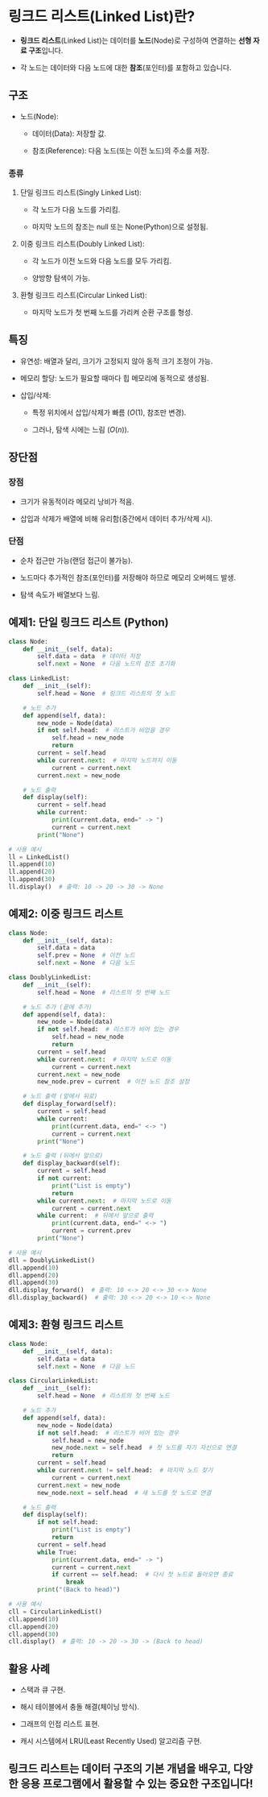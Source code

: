 # 링크드 리스트(Linked List)란?

+ **링크드 리스트**(Linked List)는 데이터를 **노드**(Node)로 구성하여 연결하는 **선형 자료 구조**입니다. 

+ 각 노드는 데이터와 다음 노드에 대한 **참조**(포인터)를 포함하고 있습니다.

## 구조

+ 노드(Node):

    + 데이터(Data): 저장할 값.

    + 참조(Reference): 다음 노드(또는 이전 노드)의 주소를 저장.

### 종류
1. 단일 링크드 리스트(Singly Linked List):

    + 각 노드가 다음 노드를 가리킴.

    + 마지막 노드의 참조는 null 또는 None(Python)으로 설정됨.

2. 이중 링크드 리스트(Doubly Linked List):

    + 각 노드가 이전 노드와 다음 노드를 모두 가리킴.

    + 양방향 탐색이 가능.

3. 환형 링크드 리스트(Circular Linked List):

    + 마지막 노드가 첫 번째 노드를 가리켜 순환 구조를 형성.

## 특징

+ 유연성: 배열과 달리, 크기가 고정되지 않아 동적 크기 조정이 가능.

+ 메모리 할당: 노드가 필요할 때마다 힙 메모리에 동적으로 생성됨.

+ 삽입/삭제:

    + 특정 위치에서 삽입/삭제가 빠름 ($O(1)$, 참조만 변경).

    + 그러나, 탐색 시에는 느림 ($O(n)$).

## 장단점

### 장점

+ 크기가 유동적이라 메모리 낭비가 적음.

+ 삽입과 삭제가 배열에 비해 유리함(중간에서 데이터 추가/삭제 시).

### 단점

+ 순차 접근만 가능(랜덤 접근이 불가능).

+ 노드마다 추가적인 참조(포인터)를 저장해야 하므로 메모리 오버헤드 발생.

+ 탐색 속도가 배열보다 느림.

## 예제1: 단일 링크드 리스트 (Python)
```python
class Node:
    def __init__(self, data):
        self.data = data  # 데이터 저장
        self.next = None  # 다음 노드의 참조 초기화

class LinkedList:
    def __init__(self):
        self.head = None  # 링크드 리스트의 첫 노드

    # 노드 추가
    def append(self, data):
        new_node = Node(data)
        if not self.head:  # 리스트가 비었을 경우
            self.head = new_node
            return
        current = self.head
        while current.next:  # 마지막 노드까지 이동
            current = current.next
        current.next = new_node

    # 노드 출력
    def display(self):
        current = self.head
        while current:
            print(current.data, end=" -> ")
            current = current.next
        print("None")

# 사용 예시
ll = LinkedList()
ll.append(10)
ll.append(20)
ll.append(30)
ll.display()  # 출력: 10 -> 20 -> 30 -> None
```

## 예제2: 이중 링크드 리스트
```python
class Node:
    def __init__(self, data):
        self.data = data
        self.prev = None  # 이전 노드
        self.next = None  # 다음 노드

class DoublyLinkedList:
    def __init__(self):
        self.head = None  # 리스트의 첫 번째 노드

    # 노드 추가 (끝에 추가)
    def append(self, data):
        new_node = Node(data)
        if not self.head:  # 리스트가 비어 있는 경우
            self.head = new_node
            return
        current = self.head
        while current.next:  # 마지막 노드로 이동
            current = current.next
        current.next = new_node
        new_node.prev = current  # 이전 노드 참조 설정

    # 노드 출력 (앞에서 뒤로)
    def display_forward(self):
        current = self.head
        while current:
            print(current.data, end=" <-> ")
            current = current.next
        print("None")

    # 노드 출력 (뒤에서 앞으로)
    def display_backward(self):
        current = self.head
        if not current:
            print("List is empty")
            return
        while current.next:  # 마지막 노드로 이동
            current = current.next
        while current:  # 뒤에서 앞으로 출력
            print(current.data, end=" <-> ")
            current = current.prev
        print("None")

# 사용 예시
dll = DoublyLinkedList()
dll.append(10)
dll.append(20)
dll.append(30)
dll.display_forward()  # 출력: 10 <-> 20 <-> 30 <-> None
dll.display_backward()  # 출력: 30 <-> 20 <-> 10 <-> None
```

## 예제3: 환형 링크드 리스트
```python
class Node:
    def __init__(self, data):
        self.data = data
        self.next = None  # 다음 노드

class CircularLinkedList:
    def __init__(self):
        self.head = None  # 리스트의 첫 번째 노드

    # 노드 추가
    def append(self, data):
        new_node = Node(data)
        if not self.head:  # 리스트가 비어 있는 경우
            self.head = new_node
            new_node.next = self.head  # 첫 노드를 자기 자신으로 연결
            return
        current = self.head
        while current.next != self.head:  # 마지막 노드 찾기
            current = current.next
        current.next = new_node
        new_node.next = self.head  # 새 노드를 첫 노드로 연결

    # 노드 출력
    def display(self):
        if not self.head:
            print("List is empty")
            return
        current = self.head
        while True:
            print(current.data, end=" -> ")
            current = current.next
            if current == self.head:  # 다시 첫 노드로 돌아오면 종료
                break
        print("(Back to head)")

# 사용 예시
cll = CircularLinkedList()
cll.append(10)
cll.append(20)
cll.append(30)
cll.display()  # 출력: 10 -> 20 -> 30 -> (Back to head)
```

## 활용 사례


+ 스택과 큐 구현.

+ 해시 테이블에서 충돌 해결(체이닝 방식).

+ 그래프의 인접 리스트 표현.

+ 캐시 시스템에서 LRU(Least Recently Used) 알고리즘 구현.

## 링크드 리스트는 데이터 구조의 기본 개념을 배우고, 다양한 응용 프로그램에서 활용할 수 있는 중요한 구조입니다!